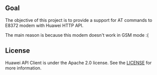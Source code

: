 


## Goal
The objective of this project is to provide a support for AT commands to E8372 modem with Huawei HTTP API. 

The main reason is because this modem doesn't work in GSM mode :( 


## License
Huawei API Client is under the Apache 2.0 license. See the [LICENSE](LICENSE) for more information.
